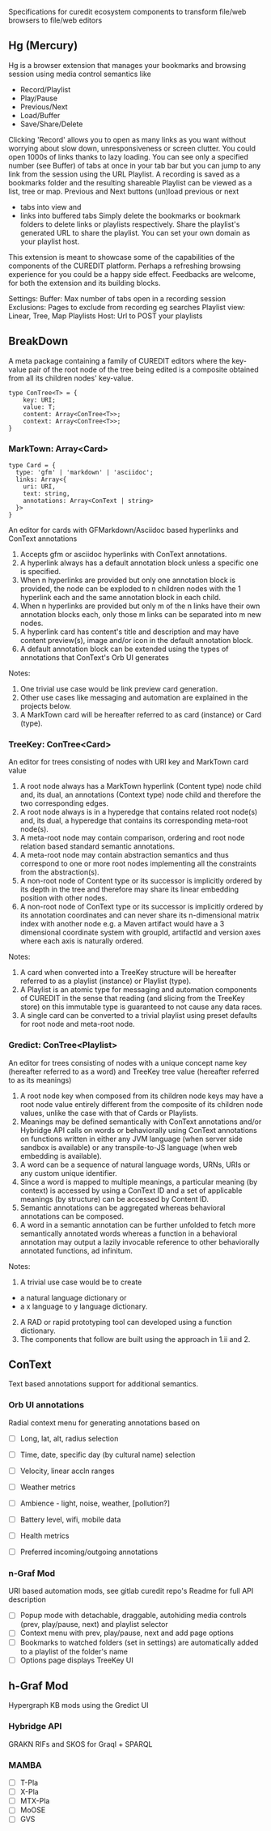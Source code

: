 Specifications for curedit ecosystem components to 
transform file/web browsers to file/web editors

## Hg (Mercury)

Hg is a browser extension that manages your bookmarks and browsing session using media control semantics like 
* Record/Playlist
* Play/Pause
* Previous/Next
* Load/Buffer
* Save/Share/Delete 

Clicking 'Record' allows you to open as many links as you want without worrying about slow down, unresponsiveness or screen clutter. 
You could open 1000s of links thanks to lazy loading. You can see only a specified number (see Buffer) of tabs at once in your tab bar but you can jump to any link from the session using the URL Playlist. 
A recording is saved as a bookmarks folder and the resulting shareable Playlist can be viewed as a list, tree or map. 
Previous and Next buttons (un)load previous or next
- tabs into view and 
- links into buffered tabs
Simply delete the bookmarks or bookmark folders to delete links or playlists respectively. 
Share the playlist's generated URL to share the playlist. You can set your own domain as your playlist host. 

This extension is meant to showcase some of the capabilities of the components of the CUREDIT platform. Perhaps a refreshing browsing experience for you could be a happy side effect. Feedbacks are welcome, for both the extension and its building blocks. 


Settings:
Buffer: Max number of tabs open in a recording session
Exclusions: Pages to exclude from recording eg searches
Playlist view: Linear, Tree, Map
Playlists Host: Url to POST your playlists 


## BreakDown

A meta package containing a family of CUREDIT editors where the key-value pair of the root node of the tree being edited is a composite obtained from all its children nodes' key-value. 

````
type ConTree<T> = {
    key: URI;
    value: T;
    content: Array<ConTree<T>>;
    context: Array<ConTree<T>>;
}
````

### MarkTown: Array\<Card\>

````
type Card = {
  type: 'gfm' | 'markdown' | 'asciidoc';
  links: Array<{
    uri: URI, 
    text: string, 
    annotations: Array<ConText | string>
  }> 
} 
````


An editor for cards with GFMarkdown/Asciidoc based hyperlinks and ConText annotations

1. Accepts gfm or asciidoc hyperlinks with ConText annotations. 
2. A hyperlink always has a default annotation block unless a specific one is specified.
3. When n hyperlinks are provided but only one annotation block is provided, the node can be exploded to n children nodes with the 1 hyperlink each and the same annotation block in each child. 
4. When n hyperlinks are provided but only m of the n links have their own annotation blocks each, only those m links can be separated into m new nodes. 
5. A hyperlink card has content's title and description and may have content preview(s), image and/or icon in the default annotation block. 
6. A default annotation block can be extended using the types of annotations that ConText's Orb UI generates 

Notes:

1. One trivial use case would be link preview card generation. 
2. Other use cases like messaging and automation are explained in the projects below. 
3. A MarkTown card will be hereafter referred to as card (instance) or Card (type). 

### TreeKey: ConTree\<Card\>

An editor for trees consisting of nodes with URI key and MarkTown card value

1. A root node always has a MarkTown hyperlink (Content type) node child and, its dual, an annotations (Context type) node child and therefore the two corresponding edges.
2. A root node always is in a hyperedge that contains related root node(s) and, its dual, a hyperedge that contains its corresponding meta-root node(s). 
3. A meta-root node may contain comparison, ordering and root node relation based standard semantic annotations. 
4. A meta-root node may contain abstraction semantics and thus correspond to one or more root nodes implementing all the constraints from the abstraction(s). 
5. A non-root node of Content type or its successor is implicitly ordered by its depth in the tree and therefore may share its linear embedding position with other nodes. 
6. A non-root node of ConText type or its successor is implicitly ordered by its annotation coordinates and can never share its n-dimensional matrix index with another node e.g. a Maven artifact would have a 3 dimensional coordinate system with groupId, artifactId and version axes where each axis is naturally ordered. 

Notes:

1. A card when converted into a TreeKey structure will be hereafter referred to as a playlist (instance) or Playlist (type). 
2. A Playlist is an atomic type for messaging and automation components of CUREDIT in the sense that reading (and slicing from the TreeKey store) on this immutable type is guaranteed to not cause any data races. 
3. A single card can be converted to a trivial playlist using preset defaults for root node and meta-root node. 

### Gredict: ConTree\<Playlist\>

An editor for trees consisting of nodes with a unique concept name key (hereafter referred to as a word) and TreeKey tree value (hereafter referred to as its meanings)

1. A root node key when composed from its children node keys may have a root node value entirely different from the composite of its children node values, unlike the case with that of Cards or Playlists.
2. Meanings may be defined semantically with ConText annotations and/or Hybridge API calls on words or behaviorally using ConText annotations on functions written in either any JVM language (when server side sandbox is available) or any transpile-to-JS language (when web embedding is available).
3. A word can be a sequence of natural language words, URNs, URIs or any custom unique identifier. 
4. Since a word is mapped to multiple meanings, a particular meaning (by context) is accessed by using a ConText ID and a set of applicable meanings (by structure) can be accessed by Content ID. 
5. Semantic annotations can be aggregated whereas behavioral annotations can be composed. 
6. A word in a semantic annotation can be further unfolded to fetch more semantically annotated words whereas a function in a behavioral annotation may output a lazily invocable reference to other behaviorally annotated functions, ad infinitum. 

Notes:

1. A trivial use case would be to create 
 * a natural language dictionary or
 * a x language to y language dictionary. 
2. A RAD or rapid prototyping tool can developed using a function dictionary. 
3. The components that follow are built using the approach in 1.ii and 2.


## ConText

Text based annotations support for additional semantics.

### Orb UI annotations

Radial context menu for generating annotations based on

- [ ] Long, lat, alt, radius selection
- [ ] Time, date, specific day (by cultural name) selection
- [ ] Velocity, linear accln ranges
- [ ] Weather metrics
- [ ] Ambience - light, noise, weather, [pollution?]
- [ ] Battery level, wifi, mobile data
- [ ] Health metrics
- [ ] Preferred incoming/outgoing annotations



### n-Graf Mod

URI based automation mods, see gitlab curedit repo's Readme for full API description 

- [ ] Popup mode with detachable, draggable, autohiding media controls (prev, play/pause, next) and playlist selector
- [ ] Context menu with prev, play/pause, next and add page options
- [ ] Bookmarks to watched folders (set in settings) are automatically added to a playlist of the folder's name
- [ ] Options page displays TreeKey UI 

## h-Graf Mod

Hypergraph KB mods using the Gredict UI

### Hybridge API
GRAKN RIFs and SKOS for Graql + SPARQL

### MAMBA
- [ ] T-Pla
- [ ] X-Pla
- [ ] MTX-Pla
- [ ] MoOSE
- [ ] GVS
